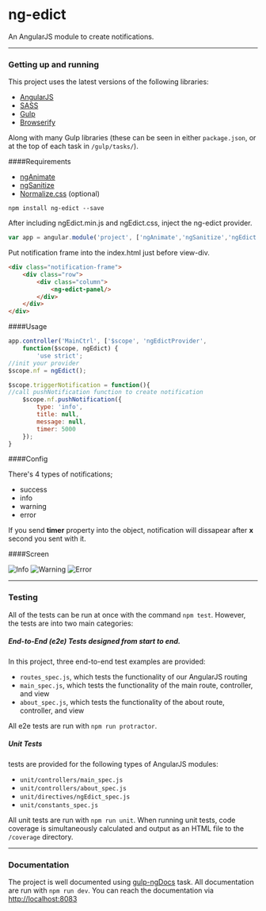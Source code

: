 ng-edict
=====================================

An AngularJS module to create notifications.

---

### Getting up and running


This project uses the latest versions of the following libraries:

- [AngularJS](http://angularjs.org/)
- [SASS](http://sass-lang.com/)
- [Gulp](http://gulpjs.com/)
- [Browserify](http://browserify.org/)

Along with many Gulp libraries (these can be seen in either `package.json`, or at the top of each task in `/gulp/tasks/`).


####Requirements
- [ngAnimate](https://docs.angularjs.org/api/ngAnimate)
- [ngSanitize](https://docs.angularjs.org/api/ngSanitize)
- [Normalize.css]() (optional)

```
npm install ng-edict --save

```
After including ngEdict.min.js and ngEdict.css, inject the ng-edict provider.
```js
var app = angular.module('project', ['ngAnimate','ngSanitize','ngEdict']);

```

Put notification frame into the index.html just before view-div.
```html
<div class="notification-frame">
    <div class="row">
        <div class="column">
            <ng-edict-panel/>
        </div>
    </div>
</div>
```

####Usage

```js
app.controller('MainCtrl', ['$scope', 'ngEdictProvider',
    function($scope, ngEdict) {
        'use strict';
//init your provider
$scope.nf = ngEdict();

$scope.triggerNotification = function(){
//call pushNotification function to create notification
	$scope.nf.pushNotification({
        type: 'info',
        title: null,
        message: null,
        timer: 5000
    });
}
```

####Config

There's 4 types of notifications;

- success
- info
- warning
- error

If you send <b>timer</b> property into the object, notification will dissapear after <b>x</b> second you sent with it.

####Screen

![Info](/screen/3.jpg?raw=true "Info notification")
![Warning](/screen/4.jpg?raw=true "Warning notification")
![Error](/screen/4.jpg?raw=true "Error notification")

---

### Testing

All of the tests can be run at once with the command `npm test`. However, the tests are into two main categories:

##### End-to-End (e2e) Tests designed from start to end.

In this project, three end-to-end test examples are provided:

- `routes_spec.js`, which tests the functionality of our AngularJS routing
- `main_spec.js`, which tests the functionality of the main route, controller, and view
- `about_spec.js`, which tests the functionality of the about route, controller, and view


All e2e tests are run with `npm run protractor`.

##### Unit Tests

 tests are provided for the following types of AngularJS modules:

- `unit/controllers/main_spec.js`
- `unit/controllers/about_spec.js`
- `unit/directives/ngEdict_spec.js`
- `unit/constants_spec.js`

All unit tests are run with `npm run unit`. When running unit tests, code coverage is simultaneously calculated and output as an HTML file to the `/coverage` directory.

---

### Documentation

The project is well documented using [gulp-ngDocs](https://github.com/nikhilmodak/gulp-ngdocs) task. 
All documentation are run with `npm run dev`. You can reach the documentation via [http://localhost:8083](http://localhost:8083)
